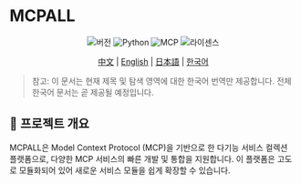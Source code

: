 # MCPALL

<div align="center">

![버전](https://img.shields.io/badge/버전-1.0.0-blue)
![Python](https://img.shields.io/badge/Python-3.11%2B-brightgreen)
![MCP](https://img.shields.io/badge/MCP-1.6.0%2B-orange)
![라이센스](https://img.shields.io/badge/라이센스-MIT-green)

</div>

<div align="center">
  
[中文](../../readme.md) | [English](./readme_en.md) | [日本語](./readme_jp.md) | [한국어](./readme_kr.md)

</div>

> 참고: 이 문서는 현재 제목 및 탐색 영역에 대한 한국어 번역만 제공합니다. 전체 한국어 문서는 곧 제공될 예정입니다.

## 📑 프로젝트 개요

MCPALL은 Model Context Protocol (MCP)을 기반으로 한 다기능 서비스 컬렉션 플랫폼으로, 다양한 MCP 서비스의 빠른 개발 및 통합을 지원합니다. 이 플랫폼은 고도로 모듈화되어 있어 새로운 서비스 모듈을 쉽게 확장할 수 있습니다. 